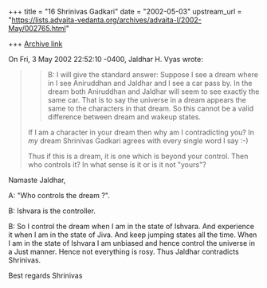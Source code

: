 +++
title = "16 Shrinivas Gadkari"
date = "2002-05-03"
upstream_url = "https://lists.advaita-vedanta.org/archives/advaita-l/2002-May/002765.html"

+++
[Archive link](https://lists.advaita-vedanta.org/archives/advaita-l/2002-May/002765.html)

On Fri, 3 May 2002 22:52:10 -0400, Jaldhar H. Vyas <jaldhar at BRAINCELLS.COM>
wrote:
>> B: I will give the standard answer: Suppose I see a dream where in
>> I see Aniruddhan and Jaldhar and I see a car pass by. In the dream
>> both Aniruddhan and Jaldhar will seem to see exactly the same car.
>> That is to say the universe in a dream appears the same to the characters
>> in that dream. So this cannot be a valid difference between dream and
>> wakeup states.
>>
>
>If I am a character in your dream then why am I contradicting you?  In
>_my_ dream Shrinivas Gadkari agrees with every single word I say :-)
>
>Thus if this is a dream, it is one which is beyond your control.  Then who
>controls it?  In what sense is it or is it not "yours"?
>

Namaste Jaldhar,

A: "Who controls the dream ?".

B: Ishvara is the controller.

B: So I control the dream when I am in the state of Ishvara. And
experience it when I am in the state of Jiva. And keep jumping
states all the time. When I am in the state of Ishvara I am unbiased
and hence control the universe in a Just manner. Hence not everything
is rosy. Thus Jaldhar contradicts Shrinivas.

Best regards
Shrinivas

